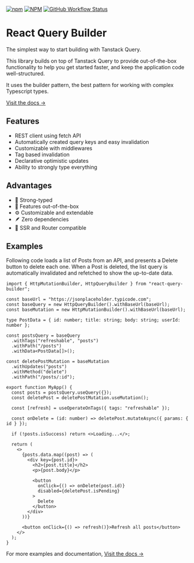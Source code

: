 [![npm](https://img.shields.io/npm/v/react-query-builder?style=for-the-badge)](https://www.npmjs.com/package/react-query-builder)
[![NPM](https://img.shields.io/npm/l/react-query-builder?style=for-the-badge)](https://github.com/KurtGokhan/react-query-builder/blob/main/LICENSE)
[![GitHub Workflow Status](https://img.shields.io/github/actions/workflow/status/KurtGokhan/react-query-builder/ci.yml?style=for-the-badge)](https://github.com/KurtGokhan/react-query-builder/actions/workflows/ci.yml)

# React Query Builder

The simplest way to start building with Tanstack Query.

This library builds on top of Tanstack Query to provide out-of-the-box functionality to help you get started faster, and keep the application code well-structured.

It uses the builder pattern, the best pattern for working with complex Typescript types.

[Visit the docs →](https://gkurt.com/react-query-builder/)

## Features

- REST client using fetch API
- Automatically created query keys and easy invalidation
- Customizable with middlewares
- Tag based invalidation
- Declarative optimistic updates
- Ability to strongly type everything

## Advantages

- 💪 Strong-typed
- 🚀 Features out-of-the-box
- ⚙️ Customizable and extendable
- 🪶 Zero dependencies
- 🚢 SSR and Router compatible

## Examples

Following code loads a list of Posts from an API, and presents a Delete button to delete each one.
When a Post is deleted, the list query is automatically invalidated and refetched to show the up-to-date data.

```tsx
import { HttpMutationBuilder, HttpQueryBuilder } from "react-query-builder";

const baseUrl = "https://jsonplaceholder.typicode.com";
const baseQuery = new HttpQueryBuilder().withBaseUrl(baseUrl);
const baseMutation = new HttpMutationBuilder().withBaseUrl(baseUrl);

type PostData = { id: number; title: string; body: string; userId: number };

const postsQuery = baseQuery
  .withTags("refreshable", "posts")
  .withPath("/posts")
  .withData<PostData[]>();

const deletePostMutation = baseMutation
  .withUpdates("posts")
  .withMethod("delete")
  .withPath("/posts/:id");

export function MyApp() {
  const posts = postsQuery.useQuery({});
  const deletePost = deletePostMutation.useMutation();

  const [refresh] = useOperateOnTags({ tags: "refreshable" });

  const onDelete = (id: number) => deletePost.mutateAsync({ params: { id } });

  if (!posts.isSuccess) return <>Loading...</>;

  return (
    <>
      {posts.data.map((post) => (
        <div key={post.id}>
          <h2>{post.title}</h2>
          <p>{post.body}</p>

          <button
            onClick={() => onDelete(post.id)}
            disabled={deletePost.isPending}
          >
            Delete
          </button>
        </div>
      ))}

      <button onClick={() => refresh()}>Refresh all posts</button>
    </>
  );
}
```

For more examples and documentation, [Visit the docs →](https://gkurt.com/react-query-builder/)

